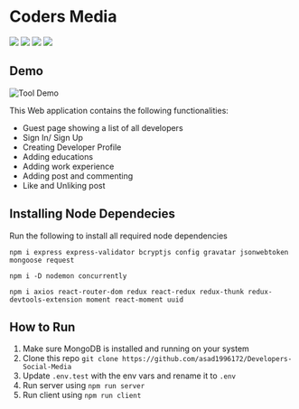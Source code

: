 # Coders Media
<img src ="https://img.shields.io/badge/MongoDB-%234ea94b.svg?&style=for-the-badge&logo=mongodb&logoColor=white"/> <img src="https://img.shields.io/badge/express.js%20-%23404d59.svg?&style=for-the-badge"/> <img src="https://img.shields.io/badge/react%20-%2320232a.svg?&style=for-the-badge&logo=react&logoColor=%2361DAFB"/> <img src="https://img.shields.io/badge/node.js%20-%2343853D.svg?&style=for-the-badge&logo=node.js&logoColor=white"/>

## Demo
![Tool Demo](https://github.com/asad1996172/Developers-Social-Media/blob/master/demo%20(2).gif)

This Web application contains the following functionalities:
* Guest page showing a list of all developers
* Sign In/ Sign Up
* Creating Developer Profile
* Adding educations
* Adding work experience
* Adding post and commenting 
* Like and Unliking post

## Installing Node Dependecies
Run the following to install all required node dependencies
```
npm i express express-validator bcryptjs config gravatar jsonwebtoken mongoose request
```
```
npm i -D nodemon concurrently
```
```
npm i axios react-router-dom redux react-redux redux-thunk redux-devtools-extension moment react-moment uuid
```

## How to Run
1. Make sure MongoDB is installed and running on your system
1. Clone this repo ``` git clone https://github.com/asad1996172/Developers-Social-Media ```
1. Update `.env.test` with the env vars and rename it to `.env`
1. Run server using `npm run server`
1. Run client using `npm run client`
